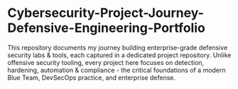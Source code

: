 # Cybersecurity-Project-Journey-Defensive-Engineering-Portfolio
This repository documents my journey building enterprise-grade defensive security labs &amp; tools, each captured in a dedicated project repository. Unlike offensive security tooling, every project here focuses on detection, hardening, automation &amp; compliance - the critical foundations of a modern Blue Team, DevSecOps practice, and enterprise defense.
